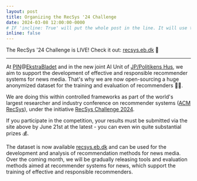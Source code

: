 ```yaml
---
layout: post
title: Organizing the RecSys '24 Challenge
date: 2024-03-08 12:00:00-0000
# IF 'incline: True' will put the whole post in the line. It will use the whole annoucement as 'title'.
inline: false
---
```


The RecSys '24 Challenge is LIVE! Check it out: [recsys.eb.dk](https://recsys.eb.dk) 🚀

***

At [PIN](https://www.cbs.dk/en/research/cbs-research-projects/research-projects-overview/e3092958-c64c-46f8-94db-36c92bd0b5ed)@[EkstraBladet](https://ekstrabladet.dk/) and in the new joint AI Unit of [JP/Politikens Hus](https://jppol.dk/en/), we aim to support the development of effective and responsible recommender systems for news media. That's why we are now open-sourcing a huge anonymized dataset for the training and evaluation of recommenders 🤖😄.

We are doing this within controlled frameworks as part of the world's largest researcher and industry conference on recommender systems ([ACM RecSys](https://recsys.acm.org/)), under the initiative [RecSys Challenge 2024](https://recsys.acm.org/recsys24/challenge/). 

If you participate in the competition, your results must be submitted via the site above by June 21st at the latest - you can even win quite substantial prizes 💰.

The dataset is now available [recsys.eb.dk](https://recsys.eb.dk) and can be used for the development and analysis of recommendation methods for news media. Over the coming month, we will be gradually releasing tools and evaluation methods aimed at recommender systems for news, which support the training of effective and responsible recommenders.


